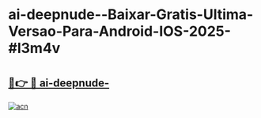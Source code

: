 # ai-deepnude--Baixar-Gratis-Ultima-Versao-Para-Android-IOS-2025-#l3m4v

# <h2><a href="https://ainizakaria.my?title=ai-deepnude-&ref=24M">🔗👉 🔴 ai-deepnude-</a></h2>

[![acn](https://github.com/user-attachments/assets/0f9c940e-d8b0-45ae-aac7-cd30a18b3e1c)](https://ainizakaria.my?title=ai-deepnude-&ref=24M)

